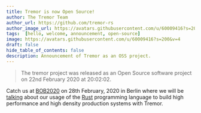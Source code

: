 ```yaml
---
title: Tremor is now Open Source!
author: The Tremor Team
author_url: https://github.com/tremor-rs
author_image_url: https://avatars.githubusercontent.com/u/60009416?s=200&v=4
tags:  [hello, welcome, announcement, open-source]
image: https://avatars.githubusercontent.com/u/60009416?s=200&v=4
draft: false
hide_table_of_contents: false
description: Announcement of Tremor as an OSS project.
---
```


>
> The tremor project was released as an Open Source software project
> on 22nd February 2020 at 20:02:02.
>

Catch us at [BOB2020](https://bobkonf.de/2020/en/) on 28th February,
2020 in Berlin where we will be [talking](https://bobkonf.de/2020/ennis-gies.html) about our usage of the [Rust](https://www.rust-lang.org/) programming language to build high performance and high density production systems with Tremor.
